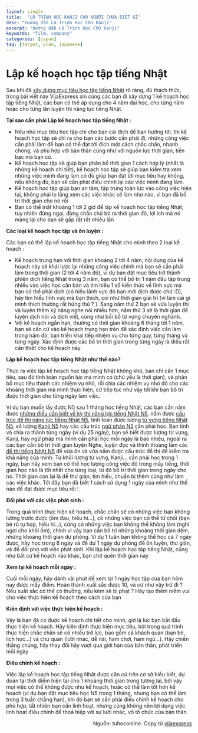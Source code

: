 ```yaml
---
layout: single
title:  "LỘ TRÌNH HỌC KANJI CHO NGƯỜI CHƯA BIẾT GÌ"
desc: "hướng dẫn Lộ Trình Học Chữ Kanji"
excerpt: "hướng dẫn Lộ Trình Học Chữ Kanji"
keywords: "film, company"
categories: [japan]
tag: [target, plan, japanese]
---
```

# Lập kế hoạch học tập tiếng Nhật

Sau khi đã [xây dựng mục tiêu học tập tiếng Nhật](/2017-04-28-build-target-to-learn-japanese/) rõ ràng, đủ thách thức, trong bài viết này VijaExpress xin cùng các bạn đi xây dựng 1 kế hoạch học tập tiếng Nhật, các bạn có thể áp dụng cho 4 năm đại học, cho từng năm hoặc cho từng lần luyện thi năng lực tiếng Nhật.

**Tại sao cần phải Lập kế hoạch học tập tiếng Nhật :**

*   Nếu như mục tiêu học tập chỉ cho bạn cái đích để bạn hướng tới, thì kế hoạch học tập sẽ chỉ ra cho bạn các bước cần phải đi, những công việc cần phải làm để bạn có thể đạt tới đích một cách chắc chắn, nhanh chóng, và phù hợp với bản thân cũng như với nguồn lực thời gian, tiền bạc mà bạn có.
*   Kế hoạch học tập sẽ giúp bạn phân bổ thời gian 1 cách hợp lý (nhất là những kế hoạch chi tiết), kế hoạch hoc tập sẽ giúp bạn kiểm tra xem những việc mình đang làm có đủ giúp bạn đạt tới mục tiêu hay không, nếu không đủ, bạn sẽ cần phải điều chỉnh lại các việc mình đang làm.
*   Kế hoạch học tập giúp bạn an tâm, tập trung toàn lực vào công việc hiện tại, không phải lo lắng xem các việc khác sẽ làm như nào, vì bạn đã bố trí thời gian cho nó rồi
*   Bạn có thể mất khoảng 1 tới 2 giờ để lập kế hoạch học tập tiếng Nhật, tuy nhiên đừng ngại, đừng chần chừ bỏ ra thời gian đó, lợi ích mà nó mang lại cho bạn sẽ gấp rất rất nhiều lần

**Các loại kế hoạch học tập và ôn luyện :**

Các bạn có thể lập kế hoạch học tập tiếng Nhật cho mình theo 2 loại kế hoạch :

*   Kế hoạch trung hạn với thời gian khoảng 2 tới 4 năm, nội dung của kế hoạch này sẽ khái lược lại những công việc chính mà bạn sẽ cần phải làm trong thời gian (2 tới 4 năm đó), ví dụ bạn đặt mục tiêu trở thành phiên dịch tiếng Nhật trong 3 năm, bạn có thể bố trí 1 năm đầu tập trung nhiều vào việc học căn bản và tìm hiểu 1 số kiến thức về lĩnh vực mà bạn có thể phải dịch (có hiểu lãnh vực đó bạn mới dịch được chứ :D), hãy tìm hiểu lĩnh vực mà bạn thích, coi như thời gian giải trí (ví làm cái gì mình thích thường rất hứng thú ? ). Sang năm thứ 2 bạn sẽ vừa luyện thi và luyện thêm kỹ năng nghe nói nhiều hơn, năm thứ 3 sẽ là thời gian để luyện dịch nói và dịch viết, cũng như bồi bổ từ vựng chuyên nghành.
*   Với kế hoạch ngắn hạn, thường có thời gian khoảng 6 tháng tới 1 năm, bạn sẽ căn cứ vào kế hoạch trung hạn trên để xác định việc cần làm trong năm đó, bạn triển khai tiếp nhiệm vụ cho từng quý, từng tháng và từng ngày. Xác định được các bố trí thời gian trong từng ngày là điều rất cần thiết cho kế hoạch này.

**Lập kế hoạch học tập tiếng Nhật như thế nào?**

Thực ra việc lập kế hoạch học tập tiếng Nhật không khó, bạn chỉ cần 1 mục tiêu, sau đó tính toán nguồn lực mà mình có (chủ yếu là thời gian), và phân bổ mục tiêu thành các nhiệm vụ nhỏ, rồi chia các nhiệm vụ nhỏ đó cho các khoảng thời gian mà mình thực hiện, cứ tiếp tục như vậy tới khi bạn bố trí được thời gian cho từng ngày làm việc.

Ví dụ bạn muốn lấy được N5 sau 1 tháng học tiếng Nhật, các bạn cần nắm được [những điều cần biết về kỳ thi năng lực tiếng Nhật N5<span class="wpel-icon wpel-image wpel-icon-6"></span>](http://tuhoconline.net/nhung-dieu-can-biet-ve-ky-thi-nang-luc-tieng-nhat-n5.html), nắm được [cấu trúc đề thi năng lực tiếng Nhật N5<span class="wpel-icon wpel-image wpel-icon-6"></span>](http://tuhoconline.net/cau-truc-de-thi-nang-luc-tieng-nhat-n5.html), tính toán được lượng [từ vựng tiếng Nhật N5](http://vijaexpress.com/tag/tu-vung-n5/), số lượng [Kanji N5](http://vijaexpress.com/tag/kanji-n5) hay các cấu trúc [ngữ pháp N5](http://vijaexpress.com/tag/ngu-phap-n5) cần phải học. Bạn tính và chia ra thành từng ngày (ví dụ 25 ngày), bạn sẽ biết được lượng từ vựng, Kanji, hay ngữ pháp mà mình cần phải học mỗi ngày là bao nhiêu, ngoài ra các bạn cần bố trí thời gian luyện Nghe, luyện đọc và thỉnh thoảng làm các [đề thi tiếng Nhật N5](http://vijaexpress.com/tag/de-thi-jlpt/) để vừa ôn và vừa nắm được cấu trúc đề thi để kiểm tra khả năng của mình. Từ khối lượng từ vựng, Kanji… cần phải học trong 1 ngày, bạn hãy xem bạn có thể học lượng công việc đó trong mấy tiếng, thời gian học nào là tốt nhất cho từng loại, từ đó bố trí thời gian trong ngày cho nó. Thời gian còn lại là để thư giãn, tìm hiểu, chuẩn bị thêm cũng như làm các việc khác. Tới đây bạn đã biết 1 cách sử dụng 1 ngày của mình như thế nào để đạt được mục tiêu rồi !

**Đối phó với các việc phát sinh :**

Trong quá trình thực hiện kế hoạch, chắc chắn sẽ có những việc bạn không lường trước được (ốm đau, hiếu hỉ…), có những việc bạn có thể từ chối (bạn bè rủ tụ họp, hiếu hỉ…), cũng có những việc bạn không thể không làm (nghỉ ngơi cho khỏi ốm), chính vì vậy bạn cần bố trí những khoảng thời gian đệm, những khoảng thời gian dự phòng. Ví dụ 1 tuần bạn không thể học cả 7 ngày được, hãy học trong 6 ngày và để dư 1 ngày dự phòng để ôn luyện, thư giãn, và để đối phó với việc phát sinh. Khi lập kế hoạch học tập tiếng Nhật, cũng như bất cứ kế hoạch nào khác, bạn chớ quên thời gian này

**Xem lại kế hoạch mỗi ngày :**

Cuối mỗi ngày, hãy dành vài phút để xem lại 1 ngày học tập của bạn hôm nay được mấy điểm. Hoàn thành xuất sắc được 10, và cứ như vậy trừ đi ? Nếu xuất sắc có thể có thưởng, nếu kém sẽ bị phạt ? Hãy tạo thêm niềm vui cho việc thực hiện kế hoạch theo cách của bạn

**Kiên định với việc thực hiện kế hoạch :**

Vậy là bạn đã có được kế hoạch chi tiết cho mình, giờ là lúc bạn bắt đầu thực hiện kế hoạch. Hãy kiên định thực hiện mục tiêu, bởi trong quá trình thực hiện chắc chắn sẽ có nhiều trở lực, bao gồm cả khách quan (bạn bè, lịch học…) và chủ quan (lười nhác, dễ nãi, ham chơi, ham ngủ…). Hãy chiến thắng chúng, hãy thay đổi hãy vượt qua giới hạn của bản thân, phát triển mỗi ngày

**Điều chỉnh kế hoạch :**

Việc lập kế hoạch học tập tiếng Nhật được căn cứ trên cơ sở hiểu biết, dự đoán tại thời điểm hiện tại cho 1 khoảng thời gian trong tương lai, bởi vậy mọi việc có thể không được như kế hoạch, hoặc có thể làm tốt hơn kế hoạch (ví dụ bạn đặt mục tiêu học N5 trong 1 tháng, nhưng bạn có thể làm trong 3 tuần chẳng hạn), khi đó bạn sẽ cần phải điều chỉnh kế hoạch cho phù hợp, tất nhiên bạn cần linh hoạt, nhưng cũng không nên lợi dụng việc linh hoạt điều chỉnh để thoả hiệp với sự lười nhác, vô tổ chức của bản thân


<div style="text-align: right">Nguồn: tuhoconline. Copy từ <a href="http://vijaexpress.com/xay-dung-muc-tieu-hoc-tap-tieng-nhat/">vijaexpress</a></div>
